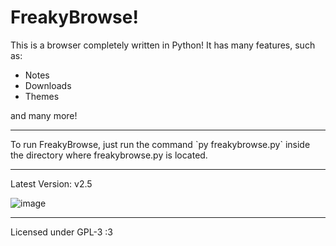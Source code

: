 # FreakyBrowse!
This is a browser completely written in Python! It has many features, such as:
- Notes
- Downloads
- Themes

and many more!
<hr>
To run FreakyBrowse, just run the command `py freakybrowse.py` inside the directory where freakybrowse.py is located.
<hr>
Latest Version: v2.5

![image](https://github.com/user-attachments/assets/dc8cbf18-595a-48d2-9c49-4636344d41d2)



<hr>

Licensed under GPL-3 :3
